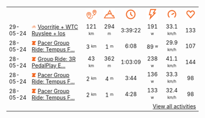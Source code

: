 <table>
    <tr>
        <th></th>
        <th></th>
        <th align="center"><img src="https://raw.githubusercontent.com/robiningelbrecht/strava-activities/master/public/distance.svg" width="30" alt="distance" title="distance"/></th>
        <th align="center"><img src="https://raw.githubusercontent.com/robiningelbrecht/strava-activities/master/public/elevation.svg" width="30" alt="elevation" title="elevation"/></th>
        <th align="center"><img src="https://raw.githubusercontent.com/robiningelbrecht/strava-activities/master/public/time.svg" width="30" alt="time" title="time"/></th>
        <th align="center"><img src="https://raw.githubusercontent.com/robiningelbrecht/strava-activities/master/public/average-watt.svg" width="30" alt="average watts" title="average watts"/></th>
        <th align="center"><img src="https://raw.githubusercontent.com/robiningelbrecht/strava-activities/master/public/average-speed.svg" width="30" alt="average speed" title="average speed"/></th>
        <th align="center"><img src="https://raw.githubusercontent.com/robiningelbrecht/strava-activities/master/public/heart-rate.svg" width="30" alt="average heart rate" title="average heart rate"/></th>
    </tr>
            <tr>
            <td>29-05-24</td>
            <td>
                <img src="https://raw.githubusercontent.com/robiningelbrecht/strava-activities/master/public/activity-ride.svg" width="12" alt="Voorritje + WTC Ruyslee + los" title="Voorritje + WTC Ruyslee + los"/>
<a href="https://www.strava.com/activities/11527652857" title="Kcal: 2850 | Gear: None ">Voorritje + WTC Ruyslee + los</a>
            </td>
            <td align="center">121 <sup><sub>km</sub></sup></td>
            <td align="center">294 <sup><sub>m</sub></sup></td>
            <td align="center">3:39:22</td>
            <td align="center">191 <sup><sub>w</sub></sup></td>
            <td align="center">33.1 <sup><sub>km/h</sub></sup></td>
            <td align="center">133</td>
        </tr>
            <tr>
            <td>28-05-24</td>
            <td>
                                <img src="https://raw.githubusercontent.com/robiningelbrecht/strava-activities/master/public/activity-virtual-ride-zwift.svg" width="12" alt="Pacer Group Ride: Tempus Fugit in Watopia with Bernie" title="Pacer Group Ride: Tempus Fugit in Watopia with Bernie"/>
<a href="https://www.strava.com/activities/11518528449" title="Kcal: 32 | Gear: None ">Pacer Group Ride: Tempus F...</a>
            </td>
            <td align="center">3 <sup><sub>km</sub></sup></td>
            <td align="center">1 <sup><sub>m</sub></sup></td>
            <td align="center">6:08</td>
            <td align="center">89 <sup><sub>w</sub></sup></td>
            <td align="center">29.9 <sup><sub>km/h</sub></sup></td>
            <td align="center">107</td>
        </tr>
            <tr>
            <td>28-05-24</td>
            <td>
                                <img src="https://raw.githubusercontent.com/robiningelbrecht/strava-activities/master/public/activity-virtual-ride-zwift.svg" width="12" alt="Group Ride: 3R PedalPlay EVOLVE Interval Ride [~2.9-3.2 w/kg avg] (C) on Downtown Dolphin in Crit City" title="Group Ride: 3R PedalPlay EVOLVE Interval Ride [~2.9-3.2 w/kg avg] (C) on Downtown Dolphin in Crit City"/>
<a href="https://www.strava.com/activities/11518458639" title="Kcal: 866 | Gear: None ">Group Ride: 3R PedalPlay E...</a>
            </td>
            <td align="center">43 <sup><sub>km</sub></sup></td>
            <td align="center">362 <sup><sub>m</sub></sup></td>
            <td align="center">1:03:09</td>
            <td align="center">238 <sup><sub>w</sub></sup></td>
            <td align="center">41.1 <sup><sub>km/h</sub></sup></td>
            <td align="center">144</td>
        </tr>
            <tr>
            <td>28-05-24</td>
            <td>
                                <img src="https://raw.githubusercontent.com/robiningelbrecht/strava-activities/master/public/activity-virtual-ride-zwift.svg" width="12" alt="Pacer Group Ride: Tempus Fugit in Watopia with Bernie" title="Pacer Group Ride: Tempus Fugit in Watopia with Bernie"/>
<a href="https://www.strava.com/activities/11517875935" title="Kcal: 30 | Gear: None ">Pacer Group Ride: Tempus F...</a>
            </td>
            <td align="center">2 <sup><sub>km</sub></sup></td>
            <td align="center">4 <sup><sub>m</sub></sup></td>
            <td align="center">3:44</td>
            <td align="center">136 <sup><sub>w</sub></sup></td>
            <td align="center">33.3 <sup><sub>km/h</sub></sup></td>
            <td align="center">98</td>
        </tr>
            <tr>
            <td>28-05-24</td>
            <td>
                                <img src="https://raw.githubusercontent.com/robiningelbrecht/strava-activities/master/public/activity-virtual-ride-zwift.svg" width="12" alt="Pacer Group Ride: Tempus Fugit in Watopia with Bernie" title="Pacer Group Ride: Tempus Fugit in Watopia with Bernie"/>
<a href="https://www.strava.com/activities/11517834769" title="Kcal: 35 | Gear: None ">Pacer Group Ride: Tempus F...</a>
            </td>
            <td align="center">2 <sup><sub>km</sub></sup></td>
            <td align="center">1 <sup><sub>m</sub></sup></td>
            <td align="center">4:28</td>
            <td align="center">133 <sup><sub>w</sub></sup></td>
            <td align="center">32.4 <sup><sub>km/h</sub></sup></td>
            <td align="center">98</td>
        </tr>
                <tr>
            <td colspan="8" align="right"><a href="https://github.com/robiningelbrecht/strava-activities#activities">View all activities</a></td>
        </tr>
    </table>
